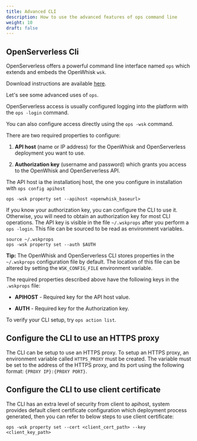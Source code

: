 ```yaml
---
title: Advanced CLI
description: How to use the advanced features of ops command line
weight: 10
draft: false
---
```


## OpenServerless Cli

OpenServerless offers a powerful command line interface named `ops` which
extends and embeds the OpenWhisk `wsk`.

Download instructions are available [here](/docs/installation/download/).

Let's see some advanced uses of `ops`.

OpenServerless access is usually configured logging into the platform with the `ops -login` command.

You can also configure access directly using the `ops -wsk` command.

There are two required properties to configure:

1. **API host** (name or IP address) for the OpenWhisk and OpenServerless
    deployment you want to use.

2. **Authorization key** (username and password) which grants you
    access to the OpenWhisk and OpenServerless API.

The API host ia the installationj host, the one you configure in
installation with `ops config apihost`

    ops -wsk property set --apihost <openwhisk_baseurl>

If you know your authorization key, you can configure the CLI to use it.
Otherwise, you will need to obtain an authorization key for most CLI
operations. The API key is visible in the file `~/.wskprops` after you
perform a `ops -login`. This file can be sourced to be read as
environment variables.

    source ~/.wskprops
    ops -wsk property set --auth $AUTH

**Tip:** The OpenWhisk and OpenServerless CLI stores properties in the
`~/.wskprops` configuration file by default. The location of this file
can be altered by setting the `WSK_CONFIG_FILE` environment variable.

The required properties described above have the following keys in the
`.wskprops` file:

- **APIHOST** - Required key for the API host value.

- **AUTH** - Required key for the Authorization key.

To verify your CLI setup, try `ops action list`.

## Configure the CLI to use an HTTPS proxy

The CLI can be setup to use an HTTPS proxy. To setup an HTTPS proxy, an
environment variable called `HTTPS_PROXY` must be created. The variable
must be set to the address of the HTTPS proxy, and its port using the
following format: `{PROXY IP}:{PROXY PORT}`.

## Configure the CLI to use client certificate

The CLI has an extra level of security from client to apihost, system
provides default client certificate configuration which deployment
process generated, then you can refer to below steps to use client
certificate:

    ops -wsk property set --cert <client_cert_path> --key <client_key_path>
